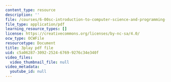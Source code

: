 ```yaml
---
content_type: resource
description: ''
file: /courses/6-00sc-introduction-to-computer-science-and-programming-spring-2011/c5a062873092252467699276c34e340f_FBKxrPEeCSU.pdf
file_type: application/pdf
learning_resource_types: []
license: https://creativecommons.org/licenses/by-nc-sa/4.0/
ocw_type: OCWFile
resourcetype: Document
title: 3play pdf file
uid: c5a06287-3092-2524-6769-9276c34e340f
video_files:
  video_thumbnail_file: null
video_metadata:
  youtube_id: null
---
```

